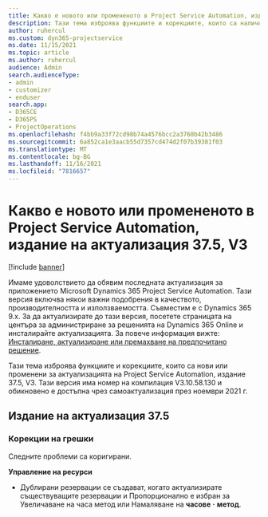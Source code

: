 ```yaml
---
title: Какво е новото или промененото в Project Service Automation, издание на актуализация 37.5, V3
description: Тази тема изброява функциите и корекциите, които са налични в Microsoft Dynamics 365 Project Service Automation актуализация издание 37.5, V3.
author: ruhercul
ms.custom: dyn365-projectservice
ms.date: 11/15/2021
ms.topic: article
ms.author: ruhercul
audience: Admin
search.audienceType:
- admin
- customizer
- enduser
search.app:
- D365CE
- D365PS
- ProjectOperations
ms.openlocfilehash: f4bb9a33f72cd98b74a4576bcc2a3760b42b3486
ms.sourcegitcommit: 6a852ca1e3aacb55d7357cd474d2f07b39381f03
ms.translationtype: MT
ms.contentlocale: bg-BG
ms.lasthandoff: 11/16/2021
ms.locfileid: "7816657"
---
```

# <a name="whats-new-or-changed-in-project-service-automation-update-release-375-v3"></a>Какво е новото или промененото в Project Service Automation, издание на актуализация 37.5, V3

[!include [banner](../includes/psa-now-project-operations.md)]

Имаме удоволствието да обявим последната актуализация за приложението Microsoft Dynamics 365 Project Service Automation. Тази версия включва някои важни подобрения в качеството, производителността и използваемостта. Съвместим е с Dynamics 365 9.x. За да актуализирате до тази версия, посетете страницата на центъра за администриране за решенията на Dynamics 365 Online и инсталирайте актуализацията. За повече информация вижте: [Инсталиране, актуализиране или премахване на предпочитано решение](/power-platform/admin/install-remove-preferred-solution).

Тази тема изброява функциите и корекциите, които са нови или променени за актуализацията на Project Service Automation, издание 37.5, V3. Тази версия има номер на компилация V3.10.58.130 и обикновено е достъпна чрез самоактуализация през ноември 2021 г.

## <a name="update-release-375"></a>Издание на актуализация 37.5

### <a name="bug-fixes"></a>Корекции на грешки

Следните проблеми са коригирани.

**Управление на ресурси**
- Дублирани резервации се създават, когато актуализирате съществуващите резервации и Пропорционално е избран за Увеличаване на часа метод или Намаляване на **часове** **·** **метод**.
